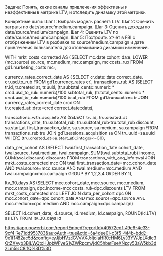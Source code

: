 Задача:
Понять, какие каналы привлечения эффективны и неэффективны в метрике LTV, и отследить динамику этой метрики.

Конкретные шаги:
Шаг 1: Выбрать модель расчёта LTV.
Шаг 2: Оценить затраты по date/source/medium/campaign.
Шаг 3: Оценить доходы по date/source/medium/campaign.
Шаг 4: Оценить LTV по date/source/medium/campaign.
Шаг 5: Построить отчёт в PBI с отображением LTV в разбивке по source/medium/campaign и дате привлечения пользователя для отслеживания динамики изменений.

WITH  mrkt_costs_corrected AS
    (
    SELECT
      mc.date cohort_date,
      LOWER (mc.source) source,
      mc.medium,
      mc.campaign,
      mc.costs_rub
    FROM gd1.marketing_costs mc),
	
currency_rates_correct_date AS
    (
    SELECT
      cr.date::date correct_date,
      cr.usd_to_rub
    FROM gd1.currency_rates cr),
transactions_rub AS
	(SELECT
     	tr.id,
     	tr.created_at,
     	tr.uuid,
     	(tr.subtotal_cents::numeric * crcd.usd_to_rub::numeric)/100 subtotal_rub,
     	(tr.total_cents::numeric * crcd.usd_to_rub::numeric)/100 total_rub
    FROM gd1.transactions tr
    JOIN currency_rates_correct_date crcd ON tr.created_at::date=crcd.correct_date::date),
	
transactions_with_acq_info AS
	(SELECT
		tru.id,
		tru.created_at transactions_date,
		tru.subtotal_rub,
		tru.subtotal_rub-tru.total_rub discount,
		sa.start_at first_transaction_date,
		sa.source,
		sa.medium,
		sa.campaign
	FROM transactions_rub tru
	JOIN gd1.sessions_acquisition sa ON tru.uuid=sa.uuid
	WHERE (tru.created_at-sa.start_at)::integer<=30),
	
data_per_cohort AS
	(SELECT
		twai.first_transaction_date cohort_date,
		twai.source,
	 	twai.medium,
	 	twai.campaign,
	 	SUM(twai.subtotal_rub) income,
	 	SUM(twai.discount) discounts
	 FROM transactions_with_acq_info twai
	 JOIN mrkt_costs_corrected mcc
	 ON twai.first_transaction_date=mcc.cohort_date
	 AND twai.source=mcc.source
	 AND twai.medium=mcc.medium
	 AND twai.campaign=mcc.campaign
	 GROUP BY 1,2,3,4
	 ORDER BY 1),
	
 ltv_30_days AS
 	(SELECT
		mcc.cohort_date,
	 	mcc.source,
	 	mcc.medium,
	 	mcc.campaign,
	 	dpc.income-mcc.costs_rub-dpc.discounts LTV
	 FROM
		mrkt_costs_corrected mcc
	 LEFT JOIN data_per_cohort dpc
	 ON mcc.cohort_date=dpc.cohort_date
	 AND mcc.source=dpc.source
	 AND mcc.medium=dpc.medium
	 AND mcc.campaign=dpc.campaign)
	
SELECT
    ld.cohort_date,
    ld.source,
	  ld.medium,
	  ld.campaign,
	  ROUND(ld.LTV)	as LTV
FROM ltv_30_days ld
    
  https://app.powerbi.com/reportEmbed?reportId=40572edf-49e6-4e33-9cf4-7e71dd958783&autoAuth=true&ctid=6a4dee01-c3f5-4d4b-bdd2-9e1f1482ac5d&config=eyJjbHVzdGVyVXJsIjoiaHR0cHM6Ly93YWJpLXdlc3QtZXVyb3BlLWQtcHJpbWFyeS1yZWRpcmVjdC5hbmFseXNpcy53aW5kb3dzLm5ldC8ifQ%3D%3D
